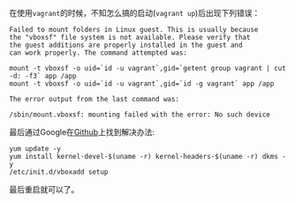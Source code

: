 

在使用`vagrant`的时候，不知怎么搞的启动(`vagrant up`)后出现下列错误：

    Failed to mount folders in Linux guest. This is usually because
    the "vboxsf" file system is not available. Please verify that
    the guest additions are properly installed in the guest and
    can work properly. The command attempted was:

    mount -t vboxsf -o uid=`id -u vagrant`,gid=`getent group vagrant | cut -d: -f3` app /app
    mount -t vboxsf -o uid=`id -u vagrant`,gid=`id -g vagrant` app /app

    The error output from the last command was:

    /sbin/mount.vboxsf: mounting failed with the error: No such device

最后通过Google在[Github][github]上找到解决办法:

    yum update -y
    yum install kernel-devel-$(uname -r) kernel-headers-$(uname -r) dkms -y
    /etc/init.d/vboxadd setup

最后重启就可以了。


[github]:https://github.com/mitchellh/vagrant/issues/1657
